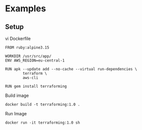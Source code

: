 # Examples

## Setup

vi Dockerfile
```
FROM ruby:alpine3.15

WORKDIR /usr/src/app/
ENV AWS_REGION=eu-central-1

RUN apk --update add --no-cache --virtual run-dependencies \
        terraform \
        aws-cli

RUN gem install terraforming
```


Build image
```
docker build -t terraforming:1.0 .
```


Run Image
```
docker run -it terraforming:1.0 sh
```






